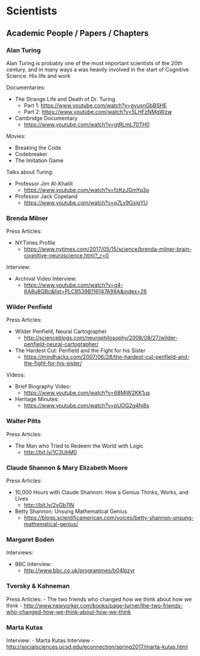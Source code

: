 # Scientists

## Academic People / Papers / Chapters

### Alan Turing

Alan Turing is probably one of the most important scientists of the 20th century, and in many ways a was heavily involved in the start of Cognitive Science. His life and work

Documentaries:
- The Strange Life and Death of Dr. Turing
    - Part 1: https://www.youtube.com/watch?v=gyusnGbBSHE
    - Part 2: https://www.youtube.com/watch?v=5LHFzNMgWzw
- Cambridge Documentary
    - https://www.youtube.com/watch?v=gtRLmL70TH0

Movies:
- Breaking the Code
- Codebreaker
- The Imitation Game

Talks about Turing:
- Professor Jim Al-Khalili
    - https://www.youtube.com/watch?v=fzKzJGmYq3o
- Professor Jack Copeland
    - https://www.youtube.com/watch?v=p7Lv9GxigYU

### Brenda Milner

Press Articles:
- NYTimes Profile
    - https://www.nytimes.com/2017/05/15/science/brenda-milner-brain-cognitive-neuroscience.html?_r=0

Interview:
- Archival Video Interview:
    - https://www.youtube.com/watch?v=g4-6A8u8QBc&list=PLC9539B116147A98A&index=26

### Wilder Penfield

Press Articles:
- Wilder Penfield, Neural Cartographer
    - http://scienceblogs.com/neurophilosophy/2008/08/27/wilder-penfield-neural-cartographer/
- The Hardest Cut: Penfield and the Fight for his Sister
    - https://mindhacks.com/2007/06/28/the-hardest-cut-penfield-and-the-fight-for-his-sister/

Videos:
- Brief Biography Video:
    - https://www.youtube.com/watch?v=68MiW2KK1us
- Heritage Minutes:
    - https://www.youtube.com/watch?v=pUOG2g4hj8s

### Walter Pitts

Press Articles:
- The Man who Tried to Redeem the World with Logic
    - http://bit.ly/1C3UhM0

### Claude Shannon & Mary Elizabeth Moore

Press Articles:
- 10,000 Hours with Claude Shannon: How a Genius Thinks, Works, and Lives
    - http://bit.ly/2vGb7lN
- Betty Shannon: Unsung Mathematical Genius
    - https://blogs.scientificamerican.com/voices/betty-shannon-unsung-mathematical-genius/

### Margaret Boden

Interviews:
- BBC Interview:
    - http://www.bbc.co.uk/programmes/b04lpzyr

### Tversky & Kahneman

Press Articles:
    - The two friends who changed how we think about how we think
        - http://www.newyorker.com/books/page-turner/the-two-friends-who-changed-how-we-think-about-how-we-think

### Marta Kutas

Interview:
    - Marta Kutas Interview
        - http://socialsciences.ucsd.edu/econnection/spring2017/marta-kutas.html
